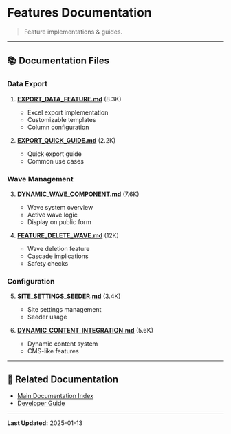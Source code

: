 # Features Documentation

> Feature implementations & guides.

---

## 📚 Documentation Files

### **Data Export**
1. **[EXPORT_DATA_FEATURE.md](EXPORT_DATA_FEATURE.md)** (8.3K)
   - Excel export implementation
   - Customizable templates
   - Column configuration

2. **[EXPORT_QUICK_GUIDE.md](EXPORT_QUICK_GUIDE.md)** (2.2K)
   - Quick export guide
   - Common use cases

### **Wave Management**
3. **[DYNAMIC_WAVE_COMPONENT.md](DYNAMIC_WAVE_COMPONENT.md)** (7.6K)
   - Wave system overview
   - Active wave logic
   - Display on public form

4. **[FEATURE_DELETE_WAVE.md](FEATURE_DELETE_WAVE.md)** (12K)
   - Wave deletion feature
   - Cascade implications
   - Safety checks

### **Configuration**
5. **[SITE_SETTINGS_SEEDER.md](SITE_SETTINGS_SEEDER.md)** (3.4K)
   - Site settings management
   - Seeder usage

6. **[DYNAMIC_CONTENT_INTEGRATION.md](DYNAMIC_CONTENT_INTEGRATION.md)** (5.6K)
   - Dynamic content system
   - CMS-like features

---

## 🔗 Related Documentation

- [Main Documentation Index](../INDEX.md)
- [Developer Guide](../../DEVELOPER_GUIDE.md)

---

**Last Updated:** 2025-01-13
